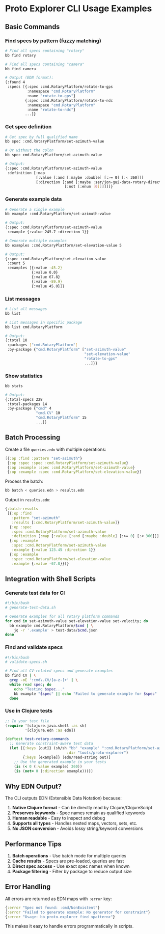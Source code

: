 # Proto Explorer CLI Usage Examples

## Basic Commands

### Find specs by pattern (fuzzy matching)
```bash
# Find all specs containing "rotary"
bb find rotary

# Find all specs containing "camera"  
bb find camera

# Output (EDN format):
{:found 4
 :specs [{:spec :cmd.RotaryPlatform/rotate-to-gps
          :namespace "cmd.RotaryPlatform"
          :name "rotate-to-gps"}
         {:spec :cmd.RotaryPlatform/rotate-to-ndc
          :namespace "cmd.RotaryPlatform"  
          :name "rotate-to-ndc"}
         ...]}
```

### Get spec definition
```bash
# Get spec by full qualified name
bb spec :cmd.RotaryPlatform/set-azimuth-value

# Or without the colon
bb spec cmd.RotaryPlatform/set-azimuth-value

# Output:
{:spec :cmd.RotaryPlatform/set-azimuth-value
 :definition [:map 
              [:value [:and [:maybe :double] [:>= 0] [:< 360]]]
              [:direction [:and [:maybe :ser/jon-gui-data-rotary-direction] 
                           [:not [:enum [0]]]]]]}
```

### Generate example data
```bash
# Generate a single example
bb example :cmd.RotaryPlatform/set-azimuth-value

# Output:
{:spec :cmd.RotaryPlatform/set-azimuth-value
 :example {:value 245.7 :direction 1}}

# Generate multiple examples
bb examples :cmd.RotaryPlatform/set-elevation-value 5

# Output:
{:spec :cmd.RotaryPlatform/set-elevation-value
 :count 5
 :examples [{:value -45.2} 
            {:value 0.0} 
            {:value 67.8} 
            {:value -89.9} 
            {:value 45.0}]}
```

### List messages
```bash
# List all messages
bb list

# List messages in specific package
bb list cmd.RotaryPlatform

# Output:
{:total 10
 :packages ["cmd.RotaryPlatform"]
 :by-package {"cmd.RotaryPlatform" ["set-azimuth-value"
                                    "set-elevation-value"
                                    "rotate-to-gps"
                                    ...]}}
```

### Show statistics
```bash
bb stats

# Output:
{:total-specs 228
 :total-packages 14
 :by-package {"cmd" 4
              "cmd.CV" 10
              "cmd.RotaryPlatform" 15
              ...}}
```

## Batch Processing

Create a file `queries.edn` with multiple operations:

```clojure
[{:op :find :pattern "set-azimuth"}
 {:op :spec :spec :cmd.RotaryPlatform/set-azimuth-value}
 {:op :example :spec :cmd.RotaryPlatform/set-azimuth-value}
 {:op :example :spec :cmd.RotaryPlatform/set-elevation-value}]
```

Process the batch:
```bash
bb batch < queries.edn > results.edn
```

Output in `results.edn`:
```clojure
{:batch-results
 [{:op :find
   :pattern "set-azimuth"
   :results [:cmd.RotaryPlatform/set-azimuth-value]}
  {:op :spec
   :spec :cmd.RotaryPlatform/set-azimuth-value
   :definition [:map [:value [:and [:maybe :double] [:>= 0] [:< 360]]]...]}
  {:op :example
   :spec :cmd.RotaryPlatform/set-azimuth-value
   :example {:value 123.45 :direction 1}}
  {:op :example
   :spec :cmd.RotaryPlatform/set-elevation-value
   :example {:value -67.8}}]}
```

## Integration with Shell Scripts

### Generate test data for CI
```bash
#!/bin/bash
# generate-test-data.sh

# Generate examples for all rotary platform commands
for cmd in set-azimuth-value set-elevation-value set-velocity; do
  bb example cmd.RotaryPlatform/$cmd | \
    jq -r '.example' > test-data/$cmd.json
done
```

### Find and validate specs
```bash
#!/bin/bash
# validate-specs.sh

# Find all CV-related specs and generate examples
bb find CV | \
  grep -oE ':cmd\.CV/[a-z-]+' | \
  while read spec; do
    echo "Testing $spec..."
    bb example "$spec" || echo "Failed to generate example for $spec"
  done
```

### Use in Clojure tests
```clojure
;; In your test file
(require '[clojure.java.shell :as sh]
         '[clojure.edn :as edn])

(deftest test-rotary-commands
  ;; Generate constraint-aware test data
  (let [{:keys [out]} (sh/sh "bb" "example" ":cmd.RotaryPlatform/set-azimuth-value"
                            :dir "tools/proto-explorer")
        {:keys [example]} (edn/read-string out)]
    ;; Use the generated example in your tests
    (is (< 0 (:value example) 360))
    (is (not= 0 (:direction example)))))
```

## Why EDN Output?

The CLI outputs EDN (Extensible Data Notation) because:
1. **Native Clojure format** - Can be directly read by Clojure/ClojureScript
2. **Preserves keywords** - Spec names remain as qualified keywords
3. **Human readable** - Easy to inspect and debug
4. **Supports all types** - Handles nested maps, vectors, sets, etc.
5. **No JSON conversion** - Avoids lossy string/keyword conversions

## Performance Tips

1. **Batch operations** - Use batch mode for multiple queries
2. **Cache results** - Specs are pre-loaded, queries are fast
3. **Direct spec access** - Use exact spec names when known
4. **Package filtering** - Filter by package to reduce output size

## Error Handling

All errors are returned as EDN maps with `:error` key:

```clojure
{:error "Spec not found: :cmd/NonExistent"}
{:error "Failed to generate example: No generator for constraint"}
{:error "Usage: bb proto-explorer find <pattern>"}
```

This makes it easy to handle errors programmatically in scripts.